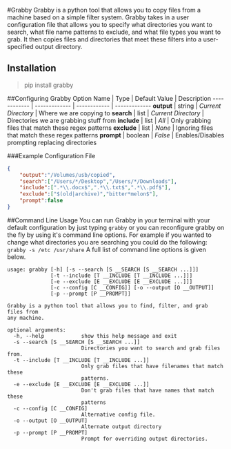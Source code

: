 #Grabby
Grabby is a python tool that allows you to copy files from a machine based on a simple filter system. Grabby takes in a user configuration file that allows you to specify what directories you want to search, what file name patterns to exclude, and what file types you want to grab. It then copies files and directories that meet these filters into a user-specified output directory.

## Installation
> pip install grabby

##Configuring Grabby
Option Name | Type | Default Value | Description
------------ | ------------- | ------------ | ------------- 
**output** | string | *Current Directory* | Where we are copying to 
**search** | list | *Current Directory* | Directories we are grabbing stuff from 
**include** | list | *All* | Only grabbing files that match these regex patterns
**exclude** | list | *None* | Ignoring files that match these regex patterns
**prompt** | boolean | *False* | Enables/Disables prompting replacing directories

###Example Configuration File
```json
{
    "output":"/Volumes/usb/copied",
    "search":["/Users/*/Desktop","/Users/*/Downloads"],
    "include":[".*\\.docx$",".*\\.txt$",".*\\.pdf$"],
    "exclude":["$(old|archive)","bitter*melon$"],
    "prompt":false
}
```
##Command Line Usage
You can run Grabby in your terminal with your default configuration by just typing `grabby` or you can reconfigure grabby on the fly by using it's command line options. For example if you wanted to change what directories you are searching you could do the following: `grabby -s /etc /usr/share`  A full list of command line options is given below.
```
usage: grabby [-h] [-s --search [S __SEARCH [S __SEARCH ...]]]
              [-t --include [T __INCLUDE [T __INCLUDE ...]]]
              [-e --exclude [E __EXCLUDE [E __EXCLUDE ...]]]
              [-c --config [C __CONFIG]] [-o --output [O __OUTPUT]]
              [-p --prompt [P __PROMPT]]

Grabby is a python tool that allows you to find, filter, and grab files from
any machine.

optional arguments:
  -h, --help            show this help message and exit
  -s --search [S __SEARCH [S __SEARCH ...]]
                        Directories you want to search and grab files from.
  -t --include [T __INCLUDE [T __INCLUDE ...]]
                        Only grab files that have filenames that match these
                        patterns.
  -e --exclude [E __EXCLUDE [E __EXCLUDE ...]]
                        Don't grab files that have names that match these
                        patterns
  -c --config [C __CONFIG]
                        Alternative config file.
  -o --output [O __OUTPUT]
                        Alternate output directory
  -p --prompt [P __PROMPT]
                        Prompt for overriding output directories.
```
